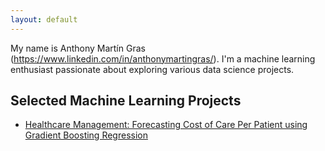 ```yaml
---
layout: default
---
```


My name is Anthony Martín Gras (https://www.linkedin.com/in/anthonymartingras/). I'm a machine learning enthusiast passionate about exploring various data science projects.

## Selected Machine Learning Projects

- [Healthcare Management: Forecasting Cost of Care Per Patient using Gradient Boosting Regression ](https://github.com/tonyg55/portfolioML/healthcare_patient_costs.ipynb)
